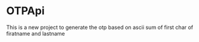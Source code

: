 # OTPApi

This is a new project to generate the otp based on ascii sum of first char of firatname and lastname
